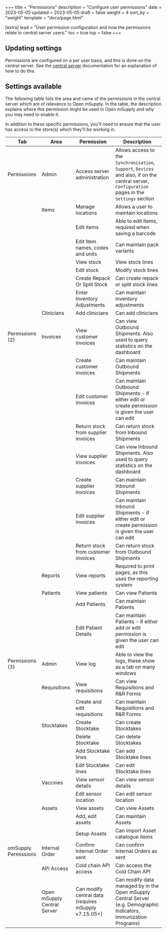 +++
title = "Permissions"
description = "Configure user permissions"
date = 2023-05-05
updated = 2023-05-05
draft = false
weight = 4
sort_by = "weight"
template = "docs/page.html"

[extra]
lead = "User permission configuration and how the permissions relate to central server users."
toc = true
top = false
+++

## Updating settings

Permissions are configured on a per user basis, and this is done on the central server. See the [central server](https://docs.msupply.org.nz/admin:managing_users#permissions_tabs) documentation for an explanation of how to do this.

## Settings available

The following table lists the area and name of the permissions in the central server which are of relevance to Open mSupply. In the table, the description explains where this permission might be used in Open mSupply and why you may need to enable it.

In addition to these specific permissions, you'll need to ensure that the user has access to the store(s) which they'll be working in.

| Tab                  | Area                        | Permission                                           | Description                                                                                                                                      |
| -------------------- | --------------------------- | ---------------------------------------------------- | ------------------------------------------------------------------------------------------------------------------------------------------------ |
| Permissions          | Admin                       | Access server administration                         | Allows access to the `Synchronisation`, `Support`, `Devices` and also, if on the central server, `Configuration` pages in the `Settings` section |
|                      | Items                       | Manage locations                                     | Allows a user to maintain locations                                                                                                              |
|                      |                             | Edit items                                           | Able to edit items, required when saving a barcode                                                                                               |
|                      |                             | Edit Item names, codes and units                     | Can maintain pack variants                                                                                                                       |
|                      |                             | View stock                                           | View stock lines                                                                                                                                 |
|                      |                             | Edit stock                                           | Modify stock lines                                                                                                                               |
|                      |                             | Create Repack Or Split Stock                         | Can create repack or split stock lines                                                                                                           |
|                      |                             | Enter Inventory Adjustments                          | Can maintain inventory adjustments                                                                                                               |
|                      | Clinicians                  | Add clinicians                                       | Can add clinicians                                                                                                                               |
| Permissions (2)      | Invoices                    | View customer invoices                               | Can view Outbound Shipments. Also used to query statistics on the dashboard                                                                      |
|                      |                             | Create customer invoices                             | Can maintain Outbound Shipments                                                                                                                  |
|                      |                             | Edit customer invoices                               | Can maintain Outbound Shipments - if either edit or create permission is given the user can edit                                                 |
|                      |                             | Return stock from supplier invoices                  | Can return stock from Inbound Shipments                                                                                                          |
|                      |                             | View supplier invoices                               | Can view Inbound Shipments. Also used to query statistics on the dashboard                                                                       |
|                      |                             | Create supplier invoices                             | Can maintain Inbound Shipments                                                                                                                   |
|                      |                             | Edit supplier invoices                               | Can maintain Inbound Shipments - if either edit or create permission is given the user can edit                                                  |
|                      |                             | Return stock from customer invoices                  | Can return stock from Outbound Shipments                                                                                                         |
|                      | Reports                     | View reports                                         | Required to print pages, as this uses the reporting system                                                                                       |
|                      | Patients                    | View patients                                        | Can view Patients                                                                                                                                |
|                      |                             | Add Patients                                         | Can maintain Patients                                                                                                                            |
|                      |                             | Edit Patient Details                                 | Can maintain Patients - if either add or edit permission is given the user can edit                                                              |
| Permissions (3)      | Admin                       | View log                                             | Able to view the logs, these show as a tab on many windows                                                                                       |
|                      | Requisitions                | View requisitions                                    | Can view Requisitions and R&R Forms                                                                                                              |
|                      |                             | Create and edit requisitions                         | Can maintain Requisitions and R&R Forms                                                                                                          |
|                      | Stocktakes                  | Create Stocktake                                     | Can create Stocktakes                                                                                                                            |
|                      |                             | Delete Stocktake                                     | Can delete Stocktakes                                                                                                                            |
|                      |                             | Add Stocktake lines                                  | Can add Stocktake lines                                                                                                                          |
|                      |                             | Edit Stocktake lines                                 | Can edit Stocktake lines                                                                                                                         |
|                      | Vaccines                    | View sensor details                                  | Can view sensor details                                                                                                                          |
|                      |                             | Edit sensor location                                 | Can edit sensor location                                                                                                                         |
|                      | Assets                      | View assets                                          | Can view Assets                                                                                                                                  |
|                      |                             | Add, edit assets                                     | Can maintain Assets                                                                                                                              |
|                      |                             | Setup Assets                                         | Can import Asset catalogue items                                                                                                                 |
| omSupply Permissions | Internal Order              | Confirm Internal Order sent                          | Can confirm Internal Orders as sent                                                                                                              |
|                      | API Access                  | Cold chain API access                                | Can access the Cold Chain API                                                                                                                    |
|                      | Open mSupply Central Server | Can modify central data (requires mSupply v7.15.05+) | Can modify data managed by in the Open mSupply Central Server (e.g. Demographic Indicators, Immunization Programs)                               |
